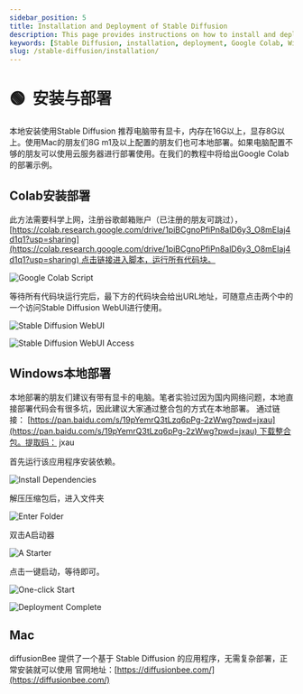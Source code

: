 ```yaml
---
sidebar_position: 5
title: Installation and Deployment of Stable Diffusion
description: This page provides instructions on how to install and deploy Stable Diffusion on various platforms, including Google Colab, Windows, and Mac.
keywords: [Stable Diffusion, installation, deployment, Google Colab, Windows, Mac, AI tools]
slug: /stable-diffusion/installation/
---
```


# 🟢  安装与部署

本地安装使用Stable Diffusion 推荐电脑带有显卡，内存在16G以上，显存8G以上。使用Mac的朋友们8G m1及以上配置的朋友们也可本地部署。如果电脑配置不够的朋友可以使用云服务器进行部署使用。在我们的教程中将给出Google Colab的部署示例。

## Colab安装部署

此方法需要科学上网，注册谷歌邮箱账户（已注册的朋友可跳过），[https://colab.research.google.com/drive/1piBCgnoPfiPn8alD6y3_O8mEIaj4d1q1?usp=sharing](https://colab.research.google.com/drive/1piBCgnoPfiPn8alD6y3_O8mEIaj4d1q1?usp=sharing) 点击链接进入脚本，运行所有代码块。

![Google Colab Script](https://cdn.jsdelivr.net/gh/donttal/imgbed/img/383a20ee342f27001d6103dd0ea42c1e.png)

等待所有代码块运行完后，最下方的代码块会给出URL地址，可随意点击两个中的一个访问Stable Diffusion WebUI进行使用。

![Stable Diffusion WebUI](https://cdn.jsdelivr.net/gh/donttal/imgbed/img/2a5d1b43c06a3507f63fbf3b6eb54b7b.png)

![Stable Diffusion WebUI Access](https://cdn.jsdelivr.net/gh/donttal/imgbed/img/25940c92a84a9c95c655acc557faea3e.png)

## Windows本地部署

本地部署的朋友们建议有带有显卡的电脑。笔者实验过因为国内网络问题，本地直接部署代码会有很多坑，因此建议大家通过整合包的方式在本地部署。 通过链接： [https://pan.baidu.com/s/19pYemrQ3tLzq6pPg-2zWwg?pwd=jxau](https://pan.baidu.com/s/19pYemrQ3tLzq6pPg-2zWwg?pwd=jxau) 下载整合包。提取码： jxau

首先运行该应用程序安装依赖。

![Install Dependencies](https://cdn.jsdelivr.net/gh/donttal/imgbed/img/c7ea4695dca9de026612eafb522d95d3.png)

解压压缩包后，进入文件夹

![Enter Folder](https://cdn.jsdelivr.net/gh/donttal/imgbed/img/c34534e224f79d8eac37c47337ce6f6b.png)

双击A启动器

![A Starter](https://cdn.jsdelivr.net/gh/donttal/imgbed/img/52b1789a52d2b1202d0d2397e4c1dc4e.png)

点击一键启动，等待即可。

![One-click Start](https://cdn.jsdelivr.net/gh/donttal/imgbed/img/e6bd91fc29cab80ce3ca3f5f8bb7d1a1.png)

![Deployment Complete](https://cdn.jsdelivr.net/gh/donttal/imgbed/img/944ec46b2650ca575ad11cb79cccb864.png)

## Mac

diffusionBee 提供了一个基于 Stable Diffusion 的应用程序，无需复杂部署，正常安装就可以使用 官网地址：[https://diffusionbee.com/](https://diffusionbee.com/)